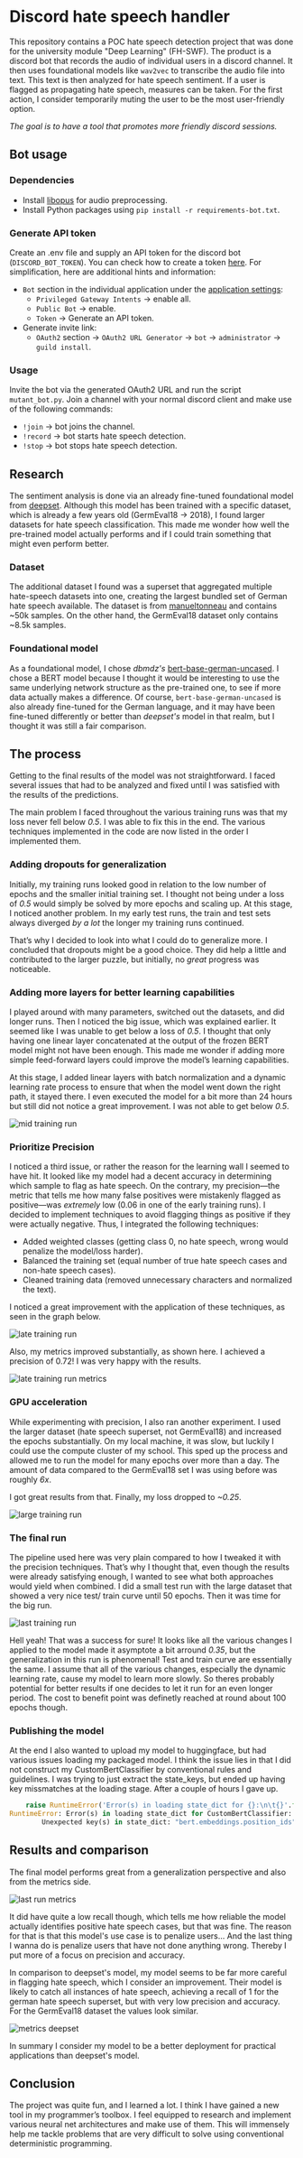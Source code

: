 # Discord hate speech handler

This repository contains a POC hate speech detection project that was done for the university module "Deep Learning" (FH-SWF). The product is a discord bot that records the audio of individual users in a discord channel. It then uses foundational models like `wav2vec` to transcribe the audio file into text. This text is then analyzed for hate speech sentiment. If a user is flagged as propagating hate speech, measures can be taken. For the first action, I consider temporarily muting the user to be the most user-friendly option.

_The goal is to have a tool that promotes more friendly discord sessions._

## Bot usage

### Dependencies

- Install [libopus](https://github.com/xiph/opus) for audio preprocessing.
- Install Python packages using `pip install -r requirements-bot.txt`.

### Generate API token

Create an .env file and supply an API token for the discord bot (`DISCORD_BOT_TOKEN`). You can check how to create a token [here](https://discordpy.readthedocs.io/en/stable/discord.html). For simplification, here are additional hints and information:

- `Bot` section in the individual application under the [application settings](https://discord.com/developers/applications/):
    - `Privileged Gateway Intents` -> enable all.
    - `Public Bot` -> enable.
    - `Token` -> Generate an API token.
- Generate invite link:
    - `OAuth2` section -> `OAuth2 URL Generator` -> `bot` -> `administrator` -> `guild install`.

### Usage

Invite the bot via the generated OAuth2 URL and run the script `mutant_bot.py`. Join a channel with your normal discord client and make use of the following commands:

- `!join` -> bot joins the channel.
- `!record` -> bot starts hate speech detection.
- `!stop` -> bot stops hate speech detection.

## Research

The sentiment analysis is done via an already fine-tuned foundational model from [deepset](https://huggingface.co/deepset/bert-base-german-cased-hatespeech-GermEval18Coarse). Although this model has been trained with a specific dataset, which is already a few years old (GermEval18 -> 2018), I found larger datasets for hate speech classification. This made me wonder how well the pre-trained model actually performs and if I could train something that might even perform better.

### Dataset

The additional dataset I found was a superset that aggregated multiple hate-speech datasets into one, creating the largest bundled set of German hate speech available. The dataset is from [manueltonneau](https://huggingface.co/datasets/manueltonneau/german-hate-speech-superset) and contains ~50k samples. On the other hand, the GermEval18 dataset only contains ~8.5k samples.

### Foundational model

As a foundational model, I chose _dbmdz's_ [bert-base-german-uncased](https://huggingface.co/dbmdz/bert-base-german-uncased). I chose a BERT model because I thought it would be interesting to use the same underlying network structure as the pre-trained one, to see if more data actually makes a difference. Of course, `bert-base-german-uncased` is also already fine-tuned for the German language, and it may have been fine-tuned differently or better than _deepset's_ model in that realm, but I thought it was still a fair comparison.

## The process

Getting to the final results of the model was not straightforward. I faced several issues that had to be analyzed and fixed until I was satisfied with the results of the predictions.

The main problem I faced throughout the various training runs was that my loss never fell below _0.5_. I was able to fix this in the end. The various techniques implemented in the code are now listed in the order I implemented them.

### Adding dropouts for generalization

Initially, my training runs looked good in relation to the low number of epochs and the smaller initial training set. I thought not being under a loss of _0.5_ would simply be solved by more epochs and scaling up. At this stage, I noticed another problem. In my early test runs, the train and test sets always diverged _by a lot_ the longer my training runs continued.

That’s why I decided to look into what I could do to generalize more. I concluded that dropouts might be a good choice. They did help a little and contributed to the larger puzzle, but initially, no _great_ progress was noticeable.

### Adding more layers for better learning capabilities

I played around with many parameters, switched out the datasets, and did longer runs. Then I noticed the big issue, which was explained earlier. It seemed like I was unable to get below a loss of _0.5_. I thought that only having one linear layer concatenated at the output of the frozen BERT model might not have been enough. This made me wonder if adding more simple feed-forward layers could improve the model’s learning capabilities.

At this stage, I added linear layers with batch normalization and a dynamic learning rate process to ensure that when the model went down the right path, it stayed there. I even executed the model for a bit more than 24 hours but still did not notice a great improvement. I was not able to get below _0.5_.

![mid training run](./doc/img/training_run_img_1.png)

### Prioritize Precision

I noticed a third issue, or rather the reason for the learning wall I seemed to have hit. It looked like my model had a decent accuracy in determining which sample to flag as hate speech. On the contrary, my precision—the metric that tells me how many false positives were mistakenly flagged as positive—was _extremely_ low (0.06 in one of the early training runs). I decided to implement techniques to avoid flagging things as positive if they were actually negative. Thus, I integrated the following techniques:

- Added weighted classes (getting class 0, no hate speech, wrong would penalize the model/loss harder).
- Balanced the training set (equal number of true hate speech cases and non-hate speech cases).
- Cleaned training data (removed unnecessary characters and normalized the text).

I noticed a great improvement with the application of these techniques, as seen in the graph below.

![late training run](./doc/img/training_run_img_2.png)

Also, my metrics improved substantially, as shown here. I achieved a precision of 0.72! I was very happy with the results.

![late training run metrics](./doc/img/training_run_img_2_metrics.png)

### GPU acceleration

While experimenting with precision, I also ran another experiment. I used the larger dataset (hate speech superset, not GermEval18) and increased the epochs substantially. On my local machine, it was slow, but luckily I could use the compute cluster of my school. This sped up the process and allowed me to run the model for many epochs over more than a day. The amount of data compared to the GermEval18 set I was using before was roughly _6x_.

I got great results from that. Finally, my loss dropped to _~0.25_.

![large training run](./doc/img/training_run_img_3.png)

### The final run

The pipeline used here was very plain compared to how I tweaked it with the precision techniques. That’s why I thought that, even though the results were already satisfying enough, I wanted to see what both approaches would yield when combined. I did a small test run with the large dataset that showed a very nice test/ train curve until 50 epochs. Then it was time for the big run.

![last training run](./doc/img/training_run_img_4.png)

Hell yeah! That was a success for sure! It looks like all the various changes I applied to the model made it asymptote a bit arround _0.35_, but the generalization in this run is phenomenal! Test and train curve are essentially the same. I assume that all of the various changes, especially the dynamic learning rate, cause my model to learn more slowly. So theres probably potential for better results if one decides to let it run for an even longer period. The cost to benefit point was definetly reached at round about 100 epochs though.

### Publishing the model

At the end I also wanted to upload my model to huggingface, but had various issues loading my packaged model. I think the issue lies in that I did not construct my CustomBertClassifier by conventional rules and guidelines. I was trying to just extract the state_keys, but ended up having key missmatches at the loading stage. After a couple of hours I gave up.

```python
    raise RuntimeError('Error(s) in loading state_dict for {}:\n\t{}'.format(
RuntimeError: Error(s) in loading state_dict for CustomBertClassifier:
        Unexpected key(s) in state_dict: "bert.embeddings.position_ids".
```

## Results and comparison

The final model performs great from a generalization perspective and also from the metrics side.

![last run metrics](./doc/img/training_run_img_4_metrics.png)

It did have quite a low recall though, which tells me how reliable the model actually identifies positive hate speech cases, but that was fine. The reason for that is that this model's use case is to penalize users... And the last thing I wanna do is penalize users that have not done anything wrong. Thereby I put more of a focus on precision and accuracy.

In comparison to deepset's model, my model seems to be far more careful in flagging hate speech, which I consider an improvement. Their model is likely to catch all instances of hate speech, achieving a recall of 1 for the german hate speech superset, but with very low precision and accuracy. For the GermEval18 dataset the values look similar.

![metrics deepset](./doc/img/metrics_deepset.png)

In summary I consider my model to be a better deployment for practical applications than deepset's model.

## Conclusion

The project was quite fun, and I learned a lot. I think I have gained a new tool in my programmer’s toolbox. I feel equipped to research and implement various neural net architectures and make use of them. This will immensely help me tackle problems that are very difficult to solve using conventional deterministic programming.
